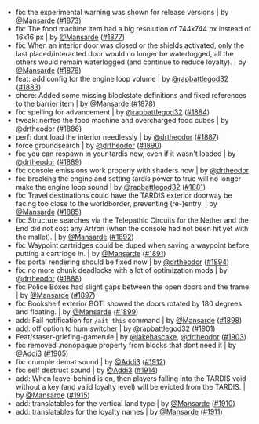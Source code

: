 - fix: the experimental warning was shown for release versions | by [@Mansarde](https://github.com/Mansarde) ([#1873](https://github.com/amblelabs/ait/pull/1873))
- fix: The food machine item had a big resolution of 744x744 px instead of 16x16 px | by [@Mansarde](https://github.com/Mansarde) ([#1877](https://github.com/amblelabs/ait/pull/1877))
- fix: When an interior door was closed or the shields activated, only the last placed/interacted door would no longer be waterlogged, all the others would remain waterlogged (and continue to reduce loyalty). | by [@Mansarde](https://github.com/Mansarde) ([#1876](https://github.com/amblelabs/ait/pull/1876))
- feat: add config for the engine loop volume | by [@rapbattlegod32](https://github.com/rapbattlegod32) ([#1883](https://github.com/amblelabs/ait/pull/1883))
- chore: Added some missing blockstate definitions and fixed references to the barrier item | by [@Mansarde](https://github.com/Mansarde) ([#1878](https://github.com/amblelabs/ait/pull/1878))
- fix: spelling for advancement | by [@rapbattlegod32](https://github.com/rapbattlegod32) ([#1884](https://github.com/amblelabs/ait/pull/1884))
- tweak: nerfed the food machine and overcharged food cubes | by [@drtheodor](https://github.com/drtheodor) ([#1886](https://github.com/amblelabs/ait/pull/1886))
- perf: dont load the interior needlessly | by [@drtheodor](https://github.com/drtheodor) ([#1887](https://github.com/amblelabs/ait/pull/1887))
- force groundsearch | by [@drtheodor](https://github.com/drtheodor) ([#1890](https://github.com/amblelabs/ait/pull/1890))
- fix: you can respawn in your tardis now, even if it wasn't loaded | by [@drtheodor](https://github.com/drtheodor) ([#1889](https://github.com/amblelabs/ait/pull/1889))
- fix: console emissions work properly with shaders now | by [@drtheodor](https://github.com/drtheodor)
- fix: breaking the engine and setting tardis power to true will no longer make the engine loop sound | by [@rapbattlegod32](https://github.com/rapbattlegod32) ([#1881](https://github.com/amblelabs/ait/pull/1881))
- fix: Travel destinations could have the TARDIS exterior doorway be facing too close to the worldborder, preventing (re-)entry. | by [@Mansarde](https://github.com/Mansarde) ([#1885](https://github.com/amblelabs/ait/pull/1885))
- fix: Structure searches via the Telepathic Circuits for the Nether and the End did not cost any Artron (when the console had not been hit yet with the mallet). | by [@Mansarde](https://github.com/Mansarde) ([#1892](https://github.com/amblelabs/ait/pull/1892))
- fix: Waypoint cartridges could be duped when saving a waypoint before putting a cartridge in. | by [@Mansarde](https://github.com/Mansarde) ([#1891](https://github.com/amblelabs/ait/pull/1891))
- fix: portal rendering should be fixed now | by [@drtheodor](https://github.com/drtheodor) ([#1894](https://github.com/amblelabs/ait/pull/1894))
- fix: no more chunk deadlocks with a lot of optimization mods | by [@drtheodor](https://github.com/drtheodor) ([#1888](https://github.com/amblelabs/ait/pull/1888))
- fix: Police Boxes had slight gaps between the open doors and the frame. | by [@Mansarde](https://github.com/Mansarde) ([#1897](https://github.com/amblelabs/ait/pull/1897))
- fix: Bookshelf exterior BOTI showed the doors rotated by 180 degrees and floating. | by [@Mansarde](https://github.com/Mansarde) ([#1899](https://github.com/amblelabs/ait/pull/1899))
- add: Fail notification for `/ait this` command | by [@Mansarde](https://github.com/Mansarde) ([#1898](https://github.com/amblelabs/ait/pull/1898))
- add: off option to hum switcher | by [@rapbattlegod32](https://github.com/rapbattlegod32) ([#1901](https://github.com/amblelabs/ait/pull/1901))
- Feat/staser-griefing-gamerule | by [@lakehascake](https://github.com/lakehascake), [@drtheodor](https://github.com/drtheodor) ([#1903](https://github.com/amblelabs/ait/pull/1903))
- fix: removed .nonopaque property from blocks that dont need it | by [@Addi3](https://github.com/Addi3) ([#1905](https://github.com/amblelabs/ait/pull/1905))
- fix: crumple demat sound | by [@Addi3](https://github.com/Addi3) ([#1912](https://github.com/amblelabs/ait/pull/1912))
- fix: self destruct sound | by [@Addi3](https://github.com/Addi3) ([#1914](https://github.com/amblelabs/ait/pull/1914))
- add: When leave-behind is on, then players falling into the TARDIS void without a key (and valid loyalty level) will be evicted from the TARDIS. | by [@Mansarde](https://github.com/Mansarde) ([#1915](https://github.com/amblelabs/ait/pull/1915))
- add: translatables for the vertical land type | by [@Mansarde](https://github.com/Mansarde) ([#1910](https://github.com/amblelabs/ait/pull/1910))
- add: translatables for the loyalty names | by [@Mansarde](https://github.com/Mansarde) ([#1911](https://github.com/amblelabs/ait/pull/1911))
